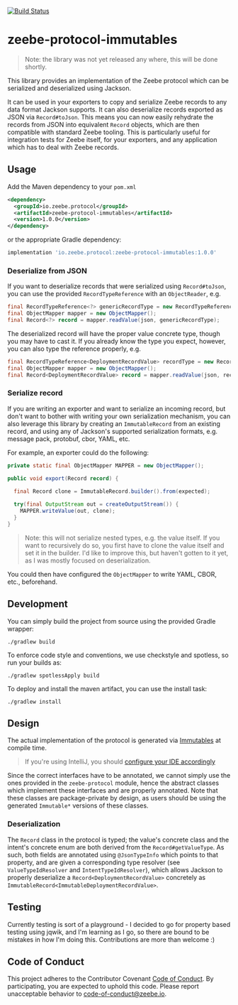 [![Build Status](https://travis-ci.org/zeebe-io/zeebe-protocol-immutables.svg?branch=master)](https://travis-ci.org/zeebe-io/zeebe-protocol-immutables)

# zeebe-protocol-immutables

> Note: the library was not yet released any where, this will be done shortly.

This library provides an implementation of the Zeebe protocol which can be serialized and deserialized using Jackson.

It can be used in your exporters to copy and serialize Zeebe records to any data format Jackson supports. It can also deserialize
records exported as JSON via `Record#toJson`. This means you can now easily rehydrate the records from JSON into
equivalent `Record` objects, which are then compatible with standard Zeebe tooling. This is particularly useful for
integration tests for Zeebe itself, for your exporters, and any application which has to deal with Zeebe records. 

## Usage

Add the Maven dependency to your `pom.xml`

```xml
<dependency>
  <groupId>io.zeebe.protocol</groupId>
  <artifactId>zeebe-protocol-immutables</artifactId>
  <version>1.0.0</version>
</dependency>
```

or the appropriate Gradle dependency:

```groovy
implementation 'io.zeebe.protocol:zeebe-protocol-immutables:1.0.0'
```

### Deserialize from JSON

If you want to deserialize records that were serialized using `Record#toJson`, you can use the provided
`RecordTypeReference` with an `ObjectReader`, e.g.

```java
final RecordTypeReference<?> genericRecordType = new RecordTypeReference<>();
final ObjectMapper mapper = new ObjectMapper();
final Record<?> record = mapper.readValue(json, genericRecordType);
```

The deserialized record will have the proper value concrete type, though you may have to cast it. If you
already know the type you expect, however, you can also type the reference properly, e.g.

```java
final RecordTypeReference<DeploymentRecordValue> recordType = new RecordTypeReference<>();
final ObjectMapper mapper = new ObjectMapper();
final Record<DeploymentRecordValue> record = mapper.readValue(json, recordType);
```

### Serialize record

If you are writing an exporter and want to serialize an incoming record, but don't want to bother with writing your own
serialization mechanism, you can also leverage this library by creating an `ImmutableRecord` from an existing record, and
using any of Jackson's supported serialization formats, e.g. message pack, protobuf, cbor, YAML, etc.

For example, an exporter could do the following:

```java
private static final ObjectMapper MAPPER = new ObjectMapper();

public void export(Record record) {

  final Record clone = ImmutableRecord.builder().from(expected);
  
  try(final OutputStream out = createOutputStream()) {
    MAPPER.writeValue(out, clone);  
  }
}
```

> Note: this will not serialize nested types, e.g. the value itself. If you want to recursively do so, you first have to clone the
> value itself and set it in the builder. I'd like to improve this, but haven't gotten to it yet, as I was mostly focused on deserialization.

You could then have configured the `ObjectMapper` to write YAML, CBOR, etc., beforehand.

## Development

You can simply build the project from source using the provided Gradle wrapper:

```shell
./gradlew build
```

To enforce code style and conventions, we use checkstyle and spotless, so run your builds as:

```shell
./gradlew spotlessApply build
```

To deploy and install the maven artifact, you can use the install task:

```shell
./gradlew install
```

## Design

The actual implementation of the protocol is generated via [Immutables](https://immutables.github.io/) at compile time.

> If you're using IntelliJ, you should [configure your IDE accordingly](https://immutables.github.io/apt.html#intellij-idea)

Since the correct interfaces have to be annotated, we cannot simply use the ones provided in the `zeebe-protocol` module, hence the abstract classes
which implement these interfaces and are properly annotated. Note that these classes are package-private by design,
as users should be using the generated `Immutable*` versions of these classes.

### Deserialization

The `Record` class in the protocol is typed; the value's concrete class and the intent's concrete enum are both derived from
the `Record#getValueType`. As such, both fields are annotated using `@JsonTypeInfo` which points to that property, and are given
a corresponding type resolver (see `ValueTypeIdResolver` and `IntentTypeIdResolver`), which allows Jackson to properly deserialize
a `Record<DeploymentRecordValue>` concretely as `ImmutableRecord<ImmutableDeploymentRecordValue>`. 

## Testing

Currently testing is sort of a playground - I decided to go for property based testing using jqwik, and I'm learning as I go, so there are bound
to be mistakes in how I'm doing this. Contributions are more than welcome :)

## Code of Conduct

This project adheres to the Contributor Covenant [Code of
Conduct](/CODE_OF_CONDUCT.md). By participating, you are expected to uphold
this code. Please report unacceptable behavior to
code-of-conduct@zeebe.io.
